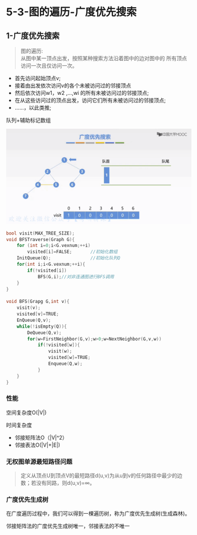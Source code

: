 # 5-3-图的遍历-广度优先搜索

## 1-广度优先搜索

> 图的遍历:  
> 从图中某一顶点出发，按照某种搜索方法沿着图中的边对图中的 所有顶点访问一次且仅访问一次。

* 首先访问起始顶点v; 
* 接着由出发依次访问v的各个未被访问过的邻接顶点
* 然后依次访问w1，w2 ,...,wi 的所有未被访问过的邻接顶点; 
* 在从这些访问过的顶点出发，访问它们所有未被访问过的邻接顶点; 
* ......，以此类推;

队列+辅助标记数组

![](../../.gitbook/assets/image%20%2898%29.png)

```c
bool visit(MAX_TREE_SIZE);
void BFSTraverse(Graph G){
    for (int i=0;i<G.vexnum;++i)
        visited[i]=FALSE;       //初始化数组
    InitQueue(Q);               //初始化队列Q
    for(int i;i<G.vexnum;++i){
        if(!visited[i])
            BFS(G,i);//对非连通图进行BFS调用
    }
}

void BFS(Grapg G,int v){
    visit(v);
    visited[v]=TRUE;
    EnQueue(Q,v);
    while(!isEmpty(Q)){
        DeQueue(Q,v);
        for(w=FirstNeighbor(G,v);w>0;w=NextNeighbor(G,v,w))
            if(!visited[w]){
                visit(w);
                visited[w]=TRUE;
                Enqueue(Q,w);
            }
    }    
}
```

### 性能

空间复杂度O\(\|V\|\)

时间复杂度

* 邻接矩阵法O（\|V\|^2）
* 邻接表法O\(\|V\|+\|E\|\)

### 无权图单源最短路径问题

> 定义从顶点U到顶点V的最短路径d\(u,v\)为从u到v的任何路径中最少的边数；若没有同路，则d\(u,v\)=∞。

### 广度优先生成树

在广度遍历过程中，我们可以得到一棵遍历树，称为广度优先生成树\(生成森林\)。

邻接矩阵法的广度优先生成树唯一，邻接表法的不唯一



